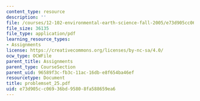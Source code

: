 ```yaml
---
content_type: resource
description: ''
file: /courses/12-102-environmental-earth-science-fall-2005/e73d905cc06936bd95808fa588659ea6_problemset_25.pdf
file_size: 36135
file_type: application/pdf
learning_resource_types:
- Assignments
license: https://creativecommons.org/licenses/by-nc-sa/4.0/
ocw_type: OCWFile
parent_title: Assignments
parent_type: CourseSection
parent_uid: 96589f3c-fb3c-11ac-16db-e8f654ba46ef
resourcetype: Document
title: problemset_25.pdf
uid: e73d905c-c069-36bd-9580-8fa588659ea6
---
```

